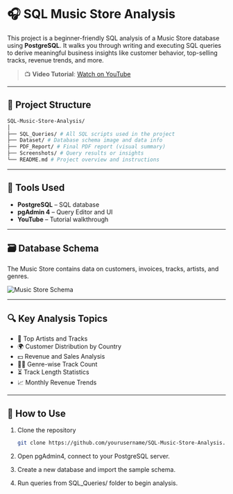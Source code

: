 # 🎧 SQL Music Store Analysis

This project is a beginner-friendly SQL analysis of a Music Store database using **PostgreSQL**. It walks you through writing and executing SQL queries to derive meaningful business insights like customer behavior, top-selling tracks, revenue trends, and more.

> 📺 **Video Tutorial**: [Watch on YouTube](https://www.youtube.com/watch?v=VFIuIjswMKM)

---

## 📂 Project Structure
```bash
SQL-Music-Store-Analysis/
│
├── SQL_Queries/ # All SQL scripts used in the project
├── Dataset/ # Database schema image and data info
├── PDF_Report/ # Final PDF report (visual summary)
├── Screenshots/ # Query results or insights
└── README.md # Project overview and instructions
```

---

## 🧰 Tools Used

- **PostgreSQL** – SQL database
- **pgAdmin 4** – Query Editor and UI
- **YouTube** – Tutorial walkthrough

---

## 🗃️ Database Schema

The Music Store contains data on customers, invoices, tracks, artists, and genres.

![Music Store Schema](https://user-images.githubusercontent.com/112153548/213707717-bfc9f479-52d9-407b-99e1-e94db7ae10a3.png)

---

## 🔍 Key Analysis Topics

- 🎼 Top Artists and Tracks
- 🌍 Customer Distribution by Country
- 💵 Revenue and Sales Analysis
- 🕵️‍♂️ Genre-wise Track Count
- ⏳ Track Length Statistics
- 📈 Monthly Revenue Trends

---

## 🧪 How to Use

1. Clone the repository  
   ```bash
   git clone https://github.com/yourusername/SQL-Music-Store-Analysis.git

2. Open pgAdmin4, connect to your PostgreSQL server.

3. Create a new database and import the sample schema.

4. Run queries from SQL_Queries/ folder to begin analysis.
